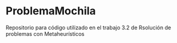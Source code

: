 # ProblemaMochila
Repositorio para código utilizado en el trabajo 3.2 de Rsolución de problemas con Metaheurísticos
